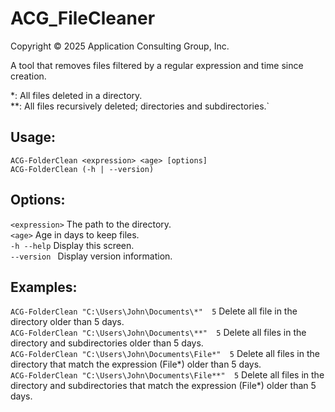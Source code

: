 # ACG_FileCleaner

Copyright © 2025 Application Consulting Group, Inc.

A tool that removes files filtered by a regular expression and time since creation.

*: All files deleted in a directory.\
**: All files recursively deleted; directories and subdirectories.`

## Usage:
  `ACG-FolderClean <expression> <age> [options]`\
  `ACG-FolderClean (-h | --version)`
  
## Options:
  `<expression>`        The path to the directory.\
   `<age>`              Age in days to keep files.\
  `-h --help`           Display this screen.\
  `--version `          Display version information.
  
## Examples:
`ACG-FolderClean "C:\Users\John\Documents\*"  5`  Delete all file in the directory older than 5 days.\
`ACG-FolderClean "C:\Users\John\Documents\**"  5`  Delete all files in the directory and subdirectories older than 5 days.\
`ACG-FolderClean "C:\Users\John\Documents\File*"  5` Delete all files in the directory that match the expression (File*) older than 5 days.\
`ACG-FolderClean "C:\Users\John\Documents\File**"  5` Delete all files in the directory and subdirectories that match the expression (File*) older than 5 days.
